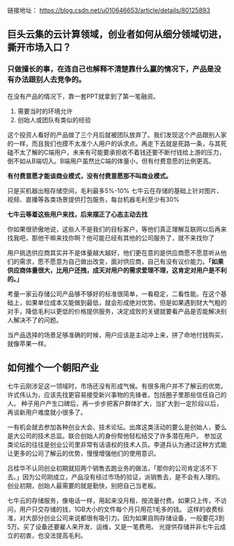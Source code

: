 链接地址： https://blog.csdn.net/u010646653/article/details/80125893

## 巨头云集的云计算领域，创业者如何从细分领域切进，撕开市场入口？


### 只做擅长的事，在连自己也解释不清楚靠什么赢的情况下，产品是没有办法跟别人去竞争的。

在没有产品的情况下，靠一套PPT就拿到了第一笔融资。

1. 需要当时的环境允许
2. 创始人或团队有类似的经验

这个投资人看好的产品做了三个月后就被团队放弃了。我们发现这个产品跟别人家的一样，而且我们也摸不太准个人用户的诉求点。再走下去就是死路一条，与其死磕不太了解的C端用户，未来有可能要承担收不着钱还要不断付钱给上游的压力，倒不如从B端切入。B端用户虽然比C端的体量小，但有付费意愿的比例更高。



**有付费意愿才能谈商业模式，没有付费意愿那不叫商业模式。**

只是买机器出租存储空间，毛利最多5%-10%
七牛云在存储的基础上针对图片、视频、直播等各类场景提供打包服务，每台机器毛利至少有30%



**七牛云等着这些用户来找，后来摆正了心态主动去找**

你如果很骄傲地说，这些人不是我们的目标客户，等他们真正理解互联网以后再来找我吧，那他干嘛来找你啊？他可能已经有其他的公司服务了，就不来找你了



用户挑选供应商其实并不是体量越大越好，他们更在意的是供应商愿不愿意听从他们的需求，愿不愿意为自己做出改变，面对供应商，自己有没有议价能力。**「如果供应商体量很大，比用户还拽，成天对用户的需求爱理不理，这肯定对用户是不利的。」**

考量一家云存储公司产品够不够好的标准很简单，一看稳定，二看性能。在这个基础上，如果单位成本又能做到最低，就会形成绝对优势。但是如果遇到财大气粗的对手，降低毛利以更低的价格提供服务，决定成败的关键就要看产品是否能解决别人解决不了的问题。

当产品选择的场景足够准确的时候，用户应该是主动冲上来，拼了命地付钱购买，就像苹果一样。



## 如何推个一个朝阳产业

七牛云刚涉足这一领域时，市场还没有形成气候。有很多用户并不了解云的优势。许式伟认为，应该先找更容易接受新兴事物的先锋者，包括圈子里那些信任自己的人。
种子用户产生口碑后，再一步步把客户群体扩大，当扩大到一定阶段以后，再谈新用户难度就小很多了。

一有机会就去参加各种创业大会、技术论坛。出席这类活动的要么是创始人，要么是大公司的技术总监。联合创始人的身份帮他轻松结交了许多潜在用户。
参加这类论坛的往往是创业公司里非常有话语权的技术人员。李道兵认为通过这种方式能让更多的公司了解云的优势，慢慢增强他们的使用意识。

吕桂华不认同创业初期就招两个销售去跑业务的做法，「那你的公司肯定活不下去。」因为公司刚成立，产品没有经过市场的验证，派销售去，是不会有人理的。
创业初期，创始人最需要的就是勤快，别把自己当老板。

七牛云的存储服务，像电话一样，用起来没月租，按流量付费。如果只上传，不访问，用户只交存储的钱，1GB大小的文件每个月只用花1毛多的钱。
这样的收费标准，对大部分创业公司来说都很有吸引力。因为如果自购存储设备，一般要花3到5万。买了设备还要雇人来开发、运维，又是一笔费用。
光提供存储并非七牛云成立的初衷，也没法提高毛利。

